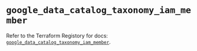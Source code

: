 # `google_data_catalog_taxonomy_iam_member`

Refer to the Terraform Registory for docs: [`google_data_catalog_taxonomy_iam_member`](https://www.terraform.io/docs/providers/google/r/data_catalog_taxonomy_iam_member).
